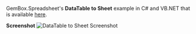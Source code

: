 GemBox.Spreadsheet's **DataTable to Sheet** example in C# and VB.NET that is available [here](https://www.gemboxsoftware.com/spreadsheet/examples/c-sharp-export-datatable-to-excel/501).

**Screenshot**
![DataTable to Sheet Screenshot](https://www.gemboxsoftware.com/Spreadsheet/Examples/Content/Import_ExportDataTable/DataTabletoSheet/DataTabletoSheet.png)